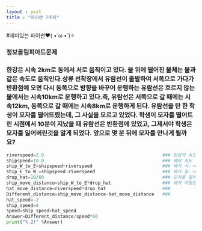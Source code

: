 ```yaml
---
layout : post
title : "파이썬 7주차"
---
```

 #재미있는 파이썬❤( •̀ ω •́ )✧
 ### 정보올림피아드문제
 ### 한강은 시속 2km로 동에서 서로 움직이고 있다. 물 위에 떨어진 물체는 물과 같은 속도로 움직인다.상류 선착장에서 유람선이 출발하여 서쪽으로 가다가 반환점에 오면  다시 동쪽으로 방향을 바꾸어 운행하는 유람선은 흐르지 않는 물에서는 시속10km로 운행하고 있다.즉, 유람선은 서쪽으로 갈 때에는 시속12km, 동쪽으로 갈 때에는 시속8km로 운행하게 된다. 유람선을 탄 한 학생이 모자를 떨어뜨렸는데, 그 사실을 모르고 있었다. 학생이 모자를 떨어트린 시점에서 10분이 지났을 때 유람선은 반환점에 있었고, 그제서야 학생은 모자를 잃어버린것을 알게 되었다. 앞으로 몇 분 뒤에 모자를 만나게 될까요? 
```python
riverspeed=2.0                                            ### 한강의 속도
shipspeed=10.0                                            ### 배의 속도
ship_W_to_E=shipspeed+riverspeed                          ### 배가 서-->동
ship_E_to_W_=shipspeed-riverspeed                         ### 배가 동-->서
drop_hat=10/60                                            ### 모자를 떨어트린 거리
ship_move_distance=ship_W_to_E*drop_hat                   ### 배가 이동한 거리 
hat_move_distance=riverspeed*drop_hat                     ###
Different_distance=ship_move_distance-hat_move_distance   ###
hat_speed=-2
ship_speed=8
speed=ship_speed+hat_speed
Answer=Different_distance/speed*60
print("%.2f" %Answer)

```









